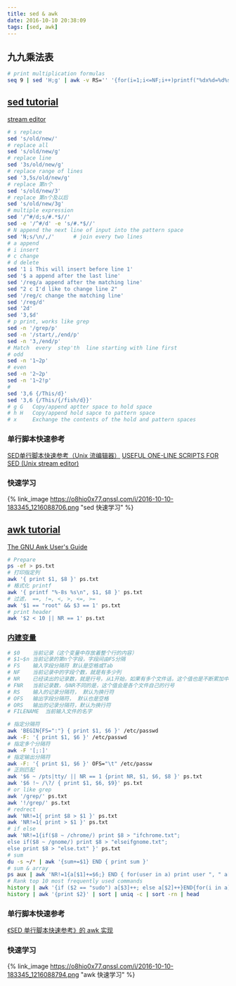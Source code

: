 ```yaml
---
title: sed & awk
date: 2016-10-10 20:38:09
tags: [sed, awk]
---
```

## 九九乘法表
```bash
# print multiplication formulas
seq 9 | sed 'H;g' | awk -v RS='' '{for(i=1;i<=NF;i++)printf("%dx%d=%d%s", i, NR, i*NR, i==NR?"\n":"\t")}'
```
<!--more-->
## [sed tutorial](http://coolshell.cn/articles/9104.html)
[stream editor](http://www.gnu.org/software/sed/manual/sed.html)

```bash
# s replace
sed 's/old/new/'
# replace all
sed 's/old/new/g'
# replace line
sed '3s/old/new/g'
# replace range of lines
sed '3,5s/old/new/g'
# replace 第n个
sed 's/old/new/3'
# replace 第n个及以后
sed 's/old/new/3g'
# multiple expression
sed '/^#/d;s/#.*$//'
sed -e '/^#/d' -e 's/#.*$//'
# N append the next line of input into the pattern space
sed 'N;s/\n/,/'      # join every two lines
# a append
# i insert
# c change
# d delete
sed '1 i This will insert before line 1'
sed '$ a append after the last line'
sed '/reg/a append after the matching line'
sed "2 c I'd like to change line 2"
sed '/reg/c change the matching line'
sed '/reg/d'
sed '2d'
sed '3,$d'
# p print, works like grep
sed -n '/grep/p'
sed -n '/start/,/end/p'
sed -n '3,/end/p'
# Match  every  step'th  line starting with line first
# odd
sed -n '1~2p'
# even
sed -n '2~2p'
sed -n '1~2!p'
#
sed '3,6 {/This/d}'
sed '3,6 {/This/{/fish/d}}'
# g G   Copy/append aptter space to hold space
# h H   Copy/append hold sapce to pattern space
# x     Exchange the contents of the hold and pattern spaces
```

### 单行脚本快速参考
[SED单行脚本快速参考（Unix 流编辑器）](http://sed.sourceforge.net/sed1line_zh-CN.html)
[USEFUL ONE-LINE SCRIPTS FOR SED (Unix stream editor)](http://sed.sourceforge.net/sed1line.txt)

### 快速学习
{% link_image https://o8hio0x77.qnssl.com/i/2016-10-10-183345_1216088706.png "sed 快速学习" %}

## [awk tutorial](http://coolshell.cn/articles/9070.html)
[The GNU Awk User's Guide](http://www.gnu.org/software/gawk/manual/gawk.html)

```bash
# Prepare
ps -ef > ps.txt
# 打印指定列
awk '{ print $1, $8 }' ps.txt
# 格式化 printf
awk '{ printf "%-8s %s\n", $1, $8 }' ps.txt
# 过滤， ==, !=, <, >, <=, >=
awk '$1 == "root" && $3 == 1' ps.txt
# print header
awk '$2 < 10 || NR == 1' ps.txt
```
### [内建变量](http://www.gnu.org/software/gawk/manual/gawk.html#Built_002din-Variables)

```bash
# $0    当前记录（这个变量中存放着整个行的内容）
# $1~$n 当前记录的第n个字段，字段间由FS分隔
# FS    输入字段分隔符 默认是空格或Tab
# NF    当前记录中的字段个数，就是有多少列
# NR    已经读出的记录数，就是行号，从1开始，如果有多个文件话，这个值也是不断累加中。
# FNR   当前记录数，与NR不同的是，这个值会是各个文件自己的行号
# RS    输入的记录分隔符， 默认为换行符
# OFS   输出字段分隔符， 默认也是空格
# ORS   输出的记录分隔符，默认为换行符
# FILENAME  当前输入文件的名字
```
```bash
# 指定分隔符
awk 'BEGIN{FS=":"} { print $1, $6 }' /etc/passwd
awk -F: '{ print $1, $6 }' /etc/passwd
# 指定多个分隔符
awk -F '[;:]'
# 指定输出分隔符
awk -F: '{ print $1, $6 }' OFS="\t" /etc/passw
# 正则匹配
awk '$6 ~ /pts|tty/ || NR == 1 {print NR, $1, $6, $8 }' ps.txt
awk '$6 !~ /\?/ { print $1, $6, $9}' ps.txt
# or like grep
awk '/grep/' ps.txt
awk '!/grep/' ps.txt
# redrect
awk 'NR!=1{ print $8 > $1 }' ps.txt
awk 'NR!=1{ print > $1 }' ps.txt
# if else
awk 'NR!=1{if($8 ~ /chrome/) print $8 > "ifchrome.txt";
else if($8 ~ /gnome/) print $8 > "elseifgnome.txt";
else print $8 > "else.txt" }' ps.txt
# sum
du -s ~/* | awk '{sum+=$1} END { print sum }'
# sum & array
ps aux | awk 'NR!=1{a[$1]+=$6;} END { for(user in a) print user ", " a[user] "KB"; }'
# Rank top 10 most frequently used commands
history | awk '{if ($2 == "sudo") a[$3]++; else a[$2]++}END{for(i in a){print a[i] " " i}}' | sort -rn | head
history | awk '{print $2}' | sort | uniq -c | sort -rn | head
```
### 单行脚本快速参考
[《SED 单行脚本快速参考》的 awk 实现](http://luy.li/2009/12/07/sed_awk/)

### 快速学习
{% link_image https://o8hio0x77.qnssl.com/i/2016-10-10-183345_1216088794.png "awk 快速学习" %}
